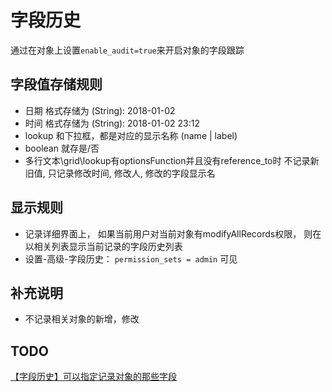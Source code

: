 # 字段历史
通过在对象上设置`enable_audit=true`来开启对象的字段跟踪

## 字段值存储规则
- 日期 格式存储为 (String): 2018-01-02
- 时间 格式存储为 (String): 2018-01-02 23:12
- lookup 和下拉框，都是对应的显示名称 (name | label)
- boolean 就存是/否
- 多行文本\grid\lookup有optionsFunction并且没有reference_to时 不记录新旧值, 只记录修改时间, 修改人, 修改的字段显示名

## 显示规则
- 记录详细界面上， 如果当前用户对当前对象有modifyAllRecords权限， 则在以相关列表显示当前记录的字段历史列表
- 设置-高级-字段历史： `permission_sets = admin` 可见

## 补充说明
- 不记录相关对象的新增，修改

## TODO
[【字段历史】可以指定记录对象的那些字段](https://github.com/steedos/creator/issues/998)




